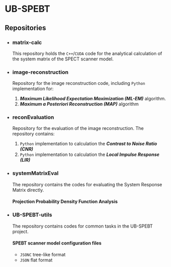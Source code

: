 # UB-SPEBT

## Repositories
- ### matrix-calc
    This repository holds the `C++`/`CUDA` code for the analytical calculation of the system matrix of the SPECT scanner model.
- ### image-reconstruction
    Repository for the image reconstruction code, including
    `Python` implementation for:
    1. ***Maximum Likelihood Expectation Maximization (ML-EM)*** algorithm.
    2. ***Maximum a Posteriori Reconstruction (MAP)*** algorithm

- ### reconEvaluation
    Repository for the evaluation of the image reconstruction.
    The repository contains:

    1. `Python` implementation to calculation the ***Contrast to Noise Ratio (CNR)***
    2. `Python` implementation to calculation the ***Local Impulse Response (LIR)***

- ### systemMatrixEval
    The repository contains the codes for evaluating the System Response Matrix directly.
    
    #### Projection Probability Density Function Analysis

- ### UB-SPEBT-utils
    The repository contains codes for common tasks in the UB-SPEBT project.

    #### SPEBT scanner model configuration files
    - `JSONC` tree-like format
    - `JSON` flat format
